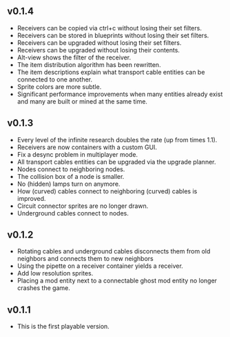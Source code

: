 ## v0.1.4
* Receivers can be copied via ctrl+c without losing their set filters.
* Receivers can be stored in blueprints without losing their set filters.
* Receivers can be upgraded without losing their set filters.
* Receivers can be upgraded without losing their contents.
* Alt-view shows the filter of the receiver.
* The item distribution algorithm has been rewritten.
* The item descriptions explain what transport cable entities can be connected to one another.
* Sprite colors are more subtle.
* Significant performance improvements when many entities already exist and many are built or mined at the same time.

## v0.1.3
* Every level of the infinite research doubles the rate (up from times 1.1).
* Receivers are now containers with a custom GUI.
* Fix a desync problem in multiplayer mode.
* All transport cables entities can be upgraded via the upgrade planner.
* Nodes connect to neighboring nodes.
* The collision box of a node is smaller.
* No (hidden) lamps turn on anymore.
* How (curved) cables connect to neighboring (curved) cables is improved.
* Circuit connector sprites are no longer drawn.
* Underground cables connect to nodes.

## v0.1.2
* Rotating cables and underground cables disconnects them from old neighbors and connects them to new neighbors
* Using the pipette on a receiver container yields a receiver.
* Add low resolution sprites.
* Placing a mod entity next to a connectable ghost mod entity no longer crashes the game.

## v0.1.1
* This is the first playable version.
